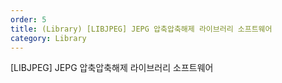 ```yaml
---   
order: 5   
title: (Library) [LIBJPEG] JEPG 압축압축해제 라이브러리 소프트웨어   
category: Library   
---   
```

   
[LIBJPEG] JEPG 압축압축해제 라이브러리 소프트웨어